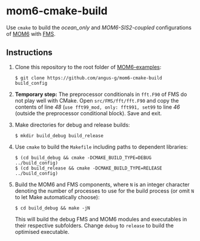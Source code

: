 # mom6-cmake-build

Use `cmake` to build the *ocean_only* and *MOM6-SIS2-coupled* configurations of
[MOM6](https://github.com/NOAA-GFDL/MOM6) with
[FMS](https://github.com/NOAA-GFDL/FMS).

## Instructions
1. Clone this repository to the root folder of
   [MOM6-examples](https://github.com/NOAA-GFDL/MOM6-examples):

       $ git clone https://github.com/angus-g/mom6-cmake-build build_config

2. **Temporary step:**
   The preprocessor conditionals in `fft.F90` of FMS do not play well with
   CMake.  Open `src/FMS/fft/fft.F90` and copy the contents of line *48* (`use
   fft99_mod, only: fft991, set99` to line *46* (outside the preprocessor
   conditional block).  Save and exit.

3. Make directories for debug and release builds:

       $ mkdir build_debug build_release

4. Use `cmake` to build the `Makefile` including paths to dependent libraries:

       $ (cd build_debug && cmake -DCMAKE_BUILD_TYPE=DEBUG ../build_config)
       $ (cd build_release && cmake -DCMAKE_BUILD_TYPE=RELEASE ../build_config)

5. Build the MOM6 and FMS components, where `N` is an integer character denoting
   the number of processes to use for the build process (or omit `N` to let Make
   automatically choose):

       $ cd build_debug && make -jN

   This will build the debug FMS and MOM6 modules and executables in their respective
   subfolders.  Change `debug` to `release` to build the optimised executable.
